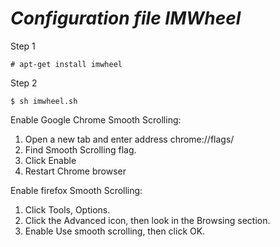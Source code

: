 # *Configuration file IMWheel*

Step 1

```
# apt-get install imwheel
```

Step 2

```
$ sh imwheel.sh
```


Enable Google Chrome Smooth Scrolling:

1. Open a new tab and enter address chrome://flags/
2. Find Smooth Scrolling flag.
3. Click Enable
4. Restart Chrome browser

Enable firefox Smooth Scrolling:

1. Click Tools, Options.
2. Click the Advanced icon, then look in the Browsing section.
3. Enable Use smooth scrolling, then click OK.
